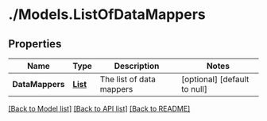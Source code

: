 # ./Models.ListOfDataMappers
## Properties

Name | Type | Description | Notes
------------ | ------------- | ------------- | -------------
**DataMappers** | [**List**](DataMapper.md) | The list of data mappers | [optional] [default to null]

[[Back to Model list]](../README.md#documentation-for-models) [[Back to API list]](../README.md#documentation-for-api-endpoints) [[Back to README]](../README.md)

